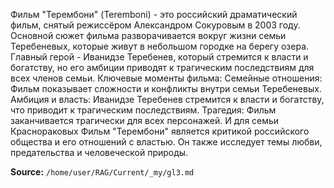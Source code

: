 Фильм "Терембони" (Teremboni) - это российский драматический фильм, снятый режиссёром Александром Сокуровым в 2003 году. Основной сюжет фильма разворачивается вокруг жизни семьи Теребеневых, которые живут в небольшом городке на берегу озера. Главный герой - Иванидзе Теребенев, который стремится к власти и богатству, но его амбиции приводят к трагическим последствиям для всех членов семьи. Ключевые моменты фильма: Семейные отношения: Фильм показывает сложности и конфликты внутри семьи Теребеневых. Амбиция и власть: Иванидзе Теребенев стремится к власти и богатству, что приводит к трагическим последствиям. Трагедия: Фильм заканчивается трагически для всех персонажей. И для семьи Краснораковых Фильм "Терембони" является критикой российского общества и его отношений с властью. Он также исследует темы любви, предательства и человеческой природы.


**Source:** `/home/user/RAG/Current/_my/gl3.md`
